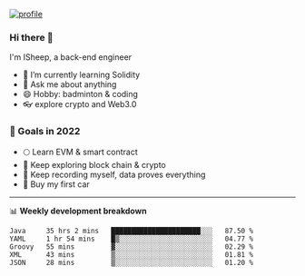 [![profile](http://img.codelin.xyz/hello-im-isheep.svg)](https://www.calligrapher.ai/)

### Hi there 🐏

I'm ISheep, a back-end engineer

- 🔭 I’m currently learning Solidity
- 💬 Ask me about anything
- 😄 Hobby: badminton & coding
- 👓 explore crypto and Web3.0

### 🚀 Goals in 2022
+ 🌕 Learn EVM & smart contract
+ 🤔 Keep exploring block chain & crypto
+ 🐏 Keep recording myself, data proves everything
+ 🚗 Buy my first car

-------

📊 **Weekly development breakdown**
<!--START_SECTION:waka-->
```text
Java     35 hrs 2 mins   ██████████████████████░░░   87.50 % 
YAML     1 hr 54 mins    █▒░░░░░░░░░░░░░░░░░░░░░░░   04.77 % 
Groovy   55 mins         ▓░░░░░░░░░░░░░░░░░░░░░░░░   02.29 % 
XML      43 mins         ▒░░░░░░░░░░░░░░░░░░░░░░░░   01.81 % 
JSON     28 mins         ▒░░░░░░░░░░░░░░░░░░░░░░░░   01.20 % 
```
<!--END_SECTION:waka-->
